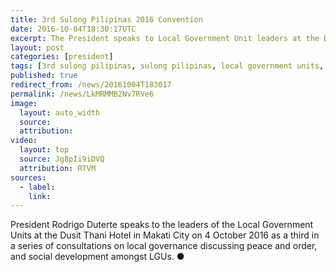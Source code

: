 ```yaml
---
title: 3rd Sulong Pilipinas 2016 Convention
date: 2016-10-04T18:30:17UTC
excerpt: The President speaks to Local Government Unit leaders at the Dusit Thani Hotel in Makati City on 4 October 2016 as a third in a series of consultations on local governance discussing peace and order, and social development.
layout: post
categories: [president]
tags: [3rd sulong pilipinas, sulong pilipinas, local government units, speech]
published: true
redirect_from: /news/20161004T183017
permalink: /news/LkMRMMB2Nv7RVe6
image:
  layout: auto_width
  source: 
  attribution: 
video:
  layout: top
  source: Jg8pIi9iDVQ
  attribution: RTVM
sources:
  - label:
    link:
---
```


President Rodrigo Duterte speaks to the leaders of the Local Government Units at the Dusit Thani Hotel in Makati City on 4 October 2016 as a third in a series of consultations on local governance discussing peace and order, and social development amongst LGUs.
&#x25cf;


